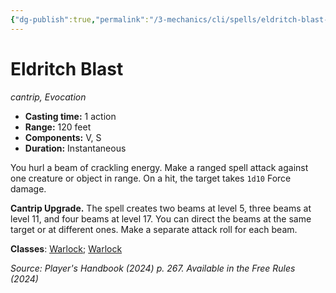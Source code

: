 ```yaml
---
{"dg-publish":true,"permalink":"/3-mechanics/cli/spells/eldritch-blast-xphb/","tags":["ttrpg-cli/compendium/src/5e/xphb","ttrpg-cli/spell/class/warlock","ttrpg-cli/spell/level/cantrip","ttrpg-cli/spell/optfeature/pact-of-the-tome","ttrpg-cli/spell/school/evocation"],"created":"2025-02-22T12:02:28.101-05:00","updated":"2025-02-24T22:59:28.230-05:00"}
---
```


# Eldritch Blast
*cantrip, Evocation*  


- **Casting time:** 1 action
- **Range:** 120 feet
- **Components:** V, S
- **Duration:** Instantaneous

You hurl a beam of crackling energy. Make a ranged spell attack against one creature or object in range. On a hit, the target takes `1d10` Force damage.

**Cantrip Upgrade.** The spell creates two beams at level 5, three beams at level 11, and four beams at level 17. You can direct the beams at the same target or at different ones. Make a separate attack roll for each beam.

**Classes**: [Warlock](list-spells-classes-warlock); [Warlock](list-spells-classes-warlock)

*Source: Player's Handbook (2024) p. 267. Available in the Free Rules (2024)*